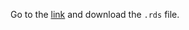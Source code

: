 Go to the
[link](https://cellxgene.cziscience.com/collections/dde06e0f-ab3b-46be-96a2-a8082383c4a1)
and download the `.rds` file.
